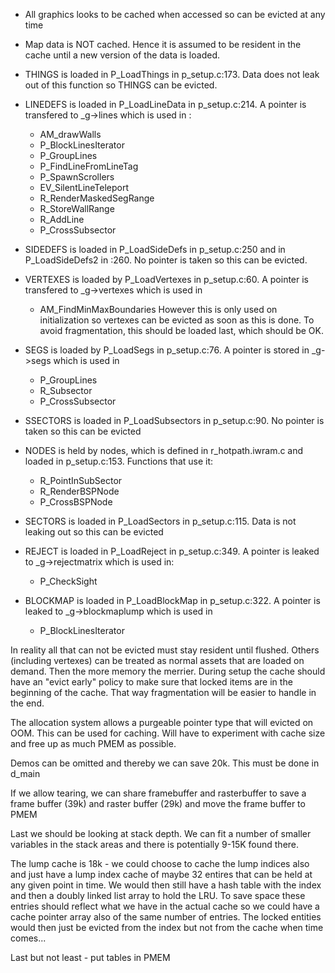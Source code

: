- All graphics looks to be cached when accessed so can be evicted at any time

- Map data is NOT cached. Hence it is assumed to be resident in the cache until a new version of the data is loaded.
- THINGS is loaded in P_LoadThings in p_setup.c:173. Data does not leak out of this function so THINGS can be evicted.
- LINEDEFS is loaded in P_LoadLineData in p_setup.c:214. A pointer is transfered 
  to _g->lines which is used in :
  - AM_drawWalls
  - P_BlockLinesIterator
  - P_GroupLines
  - P_FindLineFromLineTag
  - P_SpawnScrollers
  - EV_SilentLineTeleport
  - R_RenderMaskedSegRange
  - R_StoreWallRange
  - R_AddLine
  - P_CrossSubsector
- SIDEDEFS is loaded in P_LoadSideDefs in p_setup.c:250 and in P_LoadSideDefs2 in :260. No pointer is taken so this can be evicted.
- VERTEXES is loaded by P_LoadVertexes in p_setup.c:60. A pointer is transfered to _g->vertexes which is used in
  - AM_FindMinMaxBoundaries
  However this is only used on initialization so vertexes can be evicted as soon as this is done. To avoid fragmentation, this should be 
  loaded last, which should be OK.
- SEGS is loaded by P_LoadSegs in p_setup.c:76. A pointer is stored in _g->segs which is used in
  - P_GroupLines
  - R_Subsector
  - P_CrossSubsector
- SSECTORS is loaded in P_LoadSubsectors in p_setup.c:90. No pointer is taken so this can be evicted
- NODES is held by nodes, which is defined in r_hotpath.iwram.c and loaded in p_setup.c:153. Functions that use it:
    - R_PointInSubSector
    - R_RenderBSPNode
    - P_CrossBSPNode
- SECTORS is loaded in P_LoadSectors in p_setup.c:115. Data is not leaking out so this can be evicted
- REJECT is loaded in P_LoadReject in p_setup.c:349. A pointer is leaked to _g->rejectmatrix which is used in:
  - P_CheckSight
- BLOCKMAP is loaded in P_LoadBlockMap in p_setup.c:322. A pointer is leaked to _g->blockmaplump which is used in
  - P_BlockLinesIterator
  
In reality all that can not be evicted must stay resident until flushed. Others (including vertexes) can be treated as normal assets that are loaded on demand. Then the more memory the merrier. During setup the cache should have an "evict early" policy to make sure that locked items are in the beginning of the cache. That way fragmentation will be easier to handle in the end.

The allocation system allows a purgeable pointer type that will evicted on OOM. This can be used for caching. Will have to experiment with cache size and free up as much PMEM as possible.

Demos can be omitted and thereby we can save 20k. This must be done in d_main

If we allow tearing, we can share framebuffer and rasterbuffer to save a frame buffer (39k) and raster buffer (29k) and move the frame buffer to PMEM

Last we should be looking at stack depth. We can fit a number of smaller variables in the stack areas and there is potentially 9-15K found there.

The lump cache is 18k - we could choose to cache the lump indices also and just have a lump index cache of maybe 32 entires that can be held at any given point in time. We would then still have a hash table with the index and then a doubly linked list array to hold the LRU. To save space these entries should reflect what we have in the actual cache so we could have a cache pointer array also of the same number of entries. The locked entities would then just be evicted from the index but not from the cache when time comes...

Last but not least - put tables in PMEM